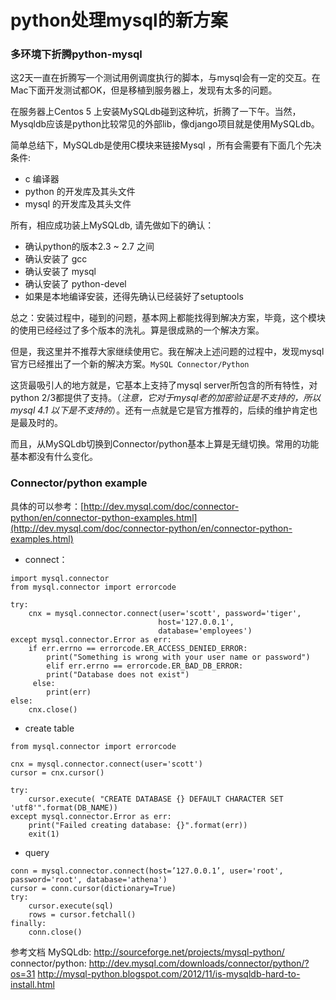# python处理mysql的新方案

### 多环境下折腾python-mysql
这2天一直在折腾写一个测试用例调度执行的脚本，与mysql会有一定的交互。在Mac下面开发测试都OK，但是移植到服务器上，发现有太多的问题。

在服务器上Centos 5 上安装MySQLdb碰到这种坑，折腾了一下午。当然，Mysqldb应该是python比较常见的外部lib，像django项目就是使用MySQLdb。

简单总结下，MySQLdb是使用C模块来链接Mysql ，所有会需要有下面几个先决条件:

- c 编译器
- python 的开发库及其头文件
- mysql 的开发库及其头文件

所有，相应成功装上MySQLdb, 请先做如下的确认：

- 确认python的版本2.3 ~ 2.7 之间
- 确认安装了 gcc
- 确认安装了 mysql
- 确认安装了 python-devel
- 如果是本地编译安装，还得先确认已经装好了setuptools

总之：安装过程中，碰到的问题，基本网上都能找得到解决方案，毕竟，这个模块的使用已经经过了多个版本的洗礼。算是很成熟的一个解决方案。

但是，我这里并不推荐大家继续使用它。我在解决上述问题的过程中，发现mysql官方已经推出了一个新的解决方案。`MySQL Connector/Python`

这货最吸引人的地方就是，它基本上支持了mysql server所包含的所有特性，对python 2/3都提供了支持。（*注意，它对于mysql老的加密验证是不支持的，所以 mysql 4.1 以下是不支持的*）。还有一点就是它是官方推荐的，后续的维护肯定也是最及时的。

而且，从MySQLdb切换到Connector/python基本上算是无缝切换。常用的功能基本都没有什么变化。

### Connector/python example
具体的可以参考：[http://dev.mysql.com/doc/connector-python/en/connector-python-examples.html](http://dev.mysql.com/doc/connector-python/en/connector-python-examples.html)

- connect：

```
import mysql.connector
from mysql.connector import errorcode

try:
	cnx = mysql.connector.connect(user='scott', password='tiger',
                                 host='127.0.0.1',
                                 database='employees')
except mysql.connector.Error as err:
	if err.errno == errorcode.ER_ACCESS_DENIED_ERROR:
		print("Something is wrong with your user name or password")
		elif err.errno == errorcode.ER_BAD_DB_ERROR:
		print("Database does not exist")
	 else:
		print(err)
else:
	cnx.close()
```
	
- create table


```import mysql.connector
from mysql.connector import errorcode

cnx = mysql.connector.connect(user='scott')
cursor = cnx.cursor()

try:
	cursor.execute( "CREATE DATABASE {} DEFAULT CHARACTER SET 'utf8'".format(DB_NAME))
except mysql.connector.Error as err:
	print("Failed creating database: {}".format(err))
	exit(1)
```
	
- query

```import mysql.connector
conn = mysql.connector.connect(host=’127.0.0.1’, user='root', password='root', database='athena')
cursor = conn.cursor(dictionary=True)
try:
	cursor.execute(sql)
	rows = cursor.fetchall()
finally:
	conn.close()
```

参考文档
MySQLdb: http://sourceforge.net/projects/mysql-python/ 
connector/python: http://dev.mysql.com/downloads/connector/python/?os=31
http://mysql-python.blogspot.com/2012/11/is-mysqldb-hard-to-install.html
